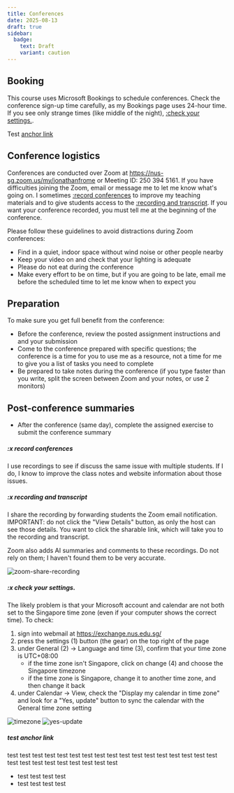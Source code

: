 ```yaml
---
title: Conferences
date: 2025-08-13
draft: true
sidebar:
  badge:
    text: Draft
    variant: caution
---
```

## Booking

This course uses Microsoft Bookings to schedule conferences. Check the conference sign-up time carefully, as my Bookings page uses 24-hour time. If you see only strange times (like middle of the night), [:check your settings.](#x-checkyoursettings).

Test [anchor link](#test-anchor-link)

## Conference logistics

Conferences are conducted over Zoom at <https://nus-sg.zoom.us/my/jonathanfrome> or Meeting ID: 250 394 5161. If you have difficulties joining the Zoom, email or message me to let me know what's going on. I sometimes [:record conferences](#x-recordconferences) to improve my teaching materials and to give students access to the [:recording and transcript](#x-recordingandtranscript). If you want your conference recorded, you must tell me at the beginning of the conference.

Please follow these guidelines to avoid distractions during Zoom conferences:

- Find in a quiet, indoor space without wind noise or other people nearby
- Keep your video on and check that your lighting is adequate
- Please do not eat during the conference
- Make every effort to be on time, but if you are going to be late, email me before the scheduled time to let me know when to expect you

## Preparation

To make sure you get full benefit from the conference:

- Before the conference, review the posted assignment instructions and and your submission
- Come to the conference prepared with specific questions; the conference is a time for you to use me as a resource, not a time for me to give you a list of tasks you need to complete
- Be prepared to take notes during the conference (if you type faster than you write, split the screen between Zoom and your notes, or use 2 monitors)

## Post-conference summaries

- After the conference (same day), complete the assigned exercise to submit the conference summary

##### :x record conferences

I use recordings to see if discuss the same issue with multiple students. If I do, I know to improve the class notes and website information about those issues.

##### :x recording and transcript

I share the recording by forwarding students the Zoom email notification. IMPORTANT: do not click the "View Details" button, as only the host can see those details. You want to click the sharable link, which will take you to the recording and transcript.

Zoom also adds AI summaries and comments to these recordings. Do not rely on them; I haven't found them to be very accurate.

![zoom-share-recording](/images/zoom_share_recording.png)

##### :x check your settings.

The likely problem is that your Microsoft account and calendar are not both set to the Singapore time zone (even if your computer shows the correct time). To check:

1. sign into webmail at https://exchange.nus.edu.sg/
2. press the settings (1) button (the gear) on the top right of the page
3. under General (2) → Language and time (3), confirm that your time zone is UTC+08:00
   - if the time zone isn't Singapore, click on change (4) and choose the Singapore timezone
   - if the time zone is Singapore, change it to another time zone, and then change it back
4. under Calendar → View, check the "Display my calendar in time zone" and look for a "Yes, update" button to sync the calendar with the General time zone setting

![timezone](/images/timezone.png)
![yes-update](/images/yes-update.png)

##### test anchor link

test test test test test test test test test test test test test test test test test test
test test test test test test test test

- test test test test
- test test test test
